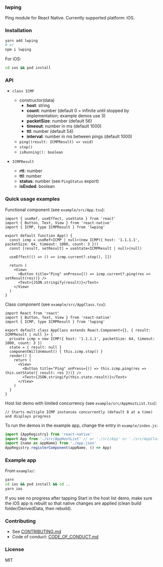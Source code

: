 ### lwping

Ping module for React Native. Currently supported platform: iOS.

### Installation

```sh
yarn add lwping
# or
npm i lwping
```

For iOS:

```sh
cd ios && pod install
```

### API

- `class ICMP`
  - constructor(data)
    - **host**: string
    - **count**: number (default 0 = infinite until stopped by implementation; example demos use 3)
    - **packetSize**: number (default 56)
    - **timeout**: number in ms (default 1000)
    - **ttl**: number (default 54)
    - **interval**: number in ms between pings (default 1000)
  - `ping((result: ICMPResult) => void)`
  - `stop()`
  - `isRunning(): boolean`

- `ICMPResult`
  - **rtt**: number
  - **ttl**: number
  - **status**: number (see `PingStatus` export)
  - **isEnded**: boolean

### Quick usage examples

Functional component (see `example/src/App.tsx`):

```tsx
import { useRef, useEffect, useState } from 'react'
import { Button, Text, View } from 'react-native'
import { ICMP, type ICMPResult } from 'lwping'

export default function App() {
  const icmp = useRef<ICMP | null>(new ICMP({ host: '1.1.1.1', packetSize: 64, timeout: 1000, count: 3 }))
  const [result, setResult] = useState<ICMPResult | null>(null)

  useEffect(() => () => icmp.current?.stop(), [])

  return (
    <View>
      <Button title="Ping" onPress={() => icmp.current?.ping(res => setResult(res))} />
      <Text>{JSON.stringify(result)}</Text>
    </View>
  )
}
```

Class component (see `example/src/AppClass.tsx`):

```tsx
import React from 'react'
import { Button, Text, View } from 'react-native'
import { ICMP, type ICMPResult } from 'lwping'

export default class AppClass extends React.Component<{}, { result: ICMPResult | null }> {
  private icmp = new ICMP({ host: '1.1.1.1', packetSize: 64, timeout: 1000, count: 3 })
  state = { result: null }
  componentWillUnmount() { this.icmp.stop() }
  render() {
    return (
      <View>
        <Button title="Ping" onPress={() => this.icmp.ping(res => this.setState({ result: res }))} />
        <Text>{JSON.stringify(this.state.result)}</Text>
      </View>
    )
  }
}
```

Host list demo with limited concurrency (see `example/src/AppHostList.tsx`):

```tsx
// Starts multiple ICMP instances concurrently (default 8 at a time) and displays progress
```

To run the demos in the example app, change the entry in `example/index.js`:

```js
import {AppRegistry} from 'react-native'
import App from './src/AppHostList' // or './src/App' or './src/AppClass'
import {name as appName} from './app.json'
AppRegistry.registerComponent(appName, () => App)
```

### Example app

From `example/`:

```sh
yarn
cd ios && pod install && cd ..
yarn ios
```

If you see no progress after tapping Start in the host list demo, make sure the iOS app is rebuilt so that native changes are applied (clean build folder/DerivedData, then rebuild).

### Contributing

- See [CONTRIBUTING.md](CONTRIBUTING.md)
- Code of conduct: [CODE_OF_CONDUCT.md](CODE_OF_CONDUCT.md)

### License

MIT

